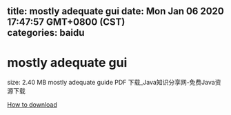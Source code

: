 
title: mostly adequate gui
date: Mon Jan 06 2020 17:47:57 GMT+0800 (CST)    
categories: baidu
---

# mostly adequate gui
size: 2.40 MB
 mostly adequate guide PDF 下载_Java知识分享网-免费Java资源下载
 

[How to download](https://bpcam.bemobtrk.com/go/2ceec3aa-1ca2-46d6-b9ff-aaa5c184517c?jno=4360)